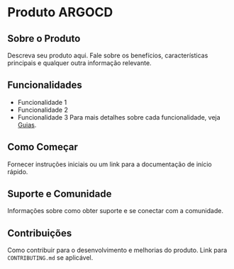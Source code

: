 <html>
<head>
    <title>Markdown with CSS</title>
    <link rel="stylesheet" type="text/css" href="../../../css/style.css">
</head>
<body>

# Produto ARGOCD
## Sobre o Produto
Descreva seu produto aqui. Fale sobre os benefícios, características principais e qualquer outra informação relevante.
## Funcionalidades
- Funcionalidade 1
- Funcionalidade 2
- Funcionalidade 3
Para mais detalhes sobre cada funcionalidade, veja [Guias](guias.md).
## Como Começar
Fornecer instruções iniciais ou um link para a documentação de início rápido.
## Suporte e Comunidade
Informações sobre como obter suporte e se conectar com a comunidade.
## Contribuições
Como contribuir para o desenvolvimento e melhorias do produto. Link para `CONTRIBUTING.md` se aplicável.

</body>
</html>

